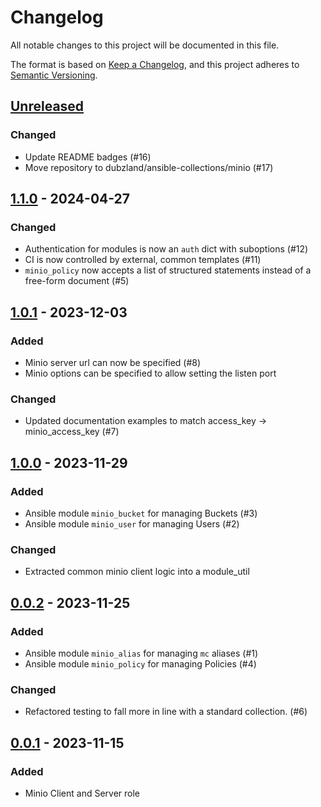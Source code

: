 # Changelog

All notable changes to this project will be documented in this file.

The format is based on [Keep a Changelog](https://keepachangelog.com/en/1.0.0/),
and this project adheres to [Semantic Versioning](https://semver.org/spec/v2.0.0.html).

## [Unreleased]

### Changed

- Update README badges (#16)
- Move repository to dubzland/ansible-collections/minio (#17)

## [1.1.0] - 2024-04-27

### Changed

- Authentication for modules is now an `auth` dict with suboptions (#12)
- CI is now controlled by external, common templates (#11)
- `minio_policy` now accepts a list of structured statements instead of a free-form document (#5)

## [1.0.1] - 2023-12-03

### Added

- Minio server url can now be specified (#8)
- Minio options can be specified to allow setting the listen port

### Changed

- Updated documentation examples to match access_key -> minio_access_key (#7)

## [1.0.0] - 2023-11-29

### Added

- Ansible module `minio_bucket` for managing Buckets (#3)
- Ansible module `minio_user` for managing Users (#2)

### Changed

- Extracted common minio client logic into a module_util

## [0.0.2] - 2023-11-25

### Added

- Ansible module `minio_alias` for managing `mc` aliases (#1)
- Ansible module `minio_policy` for managing Policies (#4)

### Changed

- Refactored testing to fall more in line with a standard collection. (#6)

## [0.0.1] - 2023-11-15

### Added

- Minio Client and Server role

[unreleased]: https://git.dubzland.com/dubzland/ansible-collections/minio/-/compare/v1.1.0...HEAD
[1.1.0]: https://git.dubzland.com/dubzland/ansible-collections/minio/-/compare/v1.0.1...v1.1.0
[1.0.1]: https://git.dubzland.com/dubzland/ansible-collections/minio/-/compare/v1.0.0...v1.0.1
[1.0.0]: https://git.dubzland.com/dubzland/ansible-collections/minio/-/compare/v0.0.2...v1.0.0
[0.0.2]: https://git.dubzland.com/dubzland/ansible-collections/minio/-/compare/v0.0.1...v0.0.2
[0.0.1]: https://git.dubzland.com/dubzland/ansible-collections/minio/-/tree/v0.0.1

